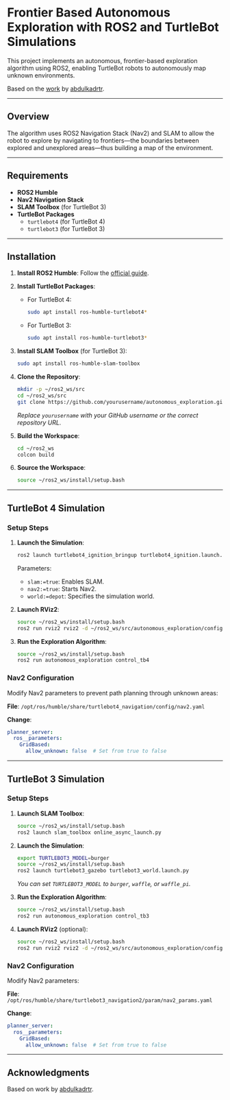 # Frontier Based Autonomous Exploration with ROS2 and TurtleBot Simulations

This project implements an autonomous, frontier-based exploration algorithm using ROS2, enabling TurtleBot robots to autonomously map unknown environments.

Based on the [work](https://github.com/abdulkadrtr/ROS2-FrontierBaseExplorationForAutonomousRobot) by [abdulkadrtr](https://github.com/abdulkadrtr).

---

## Overview

The algorithm uses ROS2 Navigation Stack (Nav2) and SLAM to allow the robot to explore by navigating to frontiers—the boundaries between explored and unexplored areas—thus building a map of the environment.

---

## Requirements

- **ROS2 Humble**
- **Nav2 Navigation Stack**
- **SLAM Toolbox** (for TurtleBot 3)
- **TurtleBot Packages**
  - `turtlebot4` (for TurtleBot 4)
  - `turtlebot3` (for TurtleBot 3)

---

## Installation

1. **Install ROS2 Humble**: Follow the [official guide](https://docs.ros.org/en/humble/Installation.html).

2. **Install TurtleBot Packages**:

   - For TurtleBot 4:
     ```bash
     sudo apt install ros-humble-turtlebot4*
     ```
   - For TurtleBot 3:
     ```bash
     sudo apt install ros-humble-turtlebot3*
     ```

3. **Install SLAM Toolbox** (for TurtleBot 3):
   ```bash
   sudo apt install ros-humble-slam-toolbox
   ```

4. **Clone the Repository**:
   ```bash
   mkdir -p ~/ros2_ws/src
   cd ~/ros2_ws/src
   git clone https://github.com/yourusername/autonomous_exploration.git
   ```
   *Replace `yourusername` with your GitHub username or the correct repository URL.*

5. **Build the Workspace**:
   ```bash
   cd ~/ros2_ws
   colcon build
   ```

6. **Source the Workspace**:
   ```bash
   source ~/ros2_ws/install/setup.bash
   ```

---

## TurtleBot 4 Simulation

### Setup Steps

1. **Launch the Simulation**:
   ```bash
   ros2 launch turtlebot4_ignition_bringup turtlebot4_ignition.launch.py slam:=true nav2:=true rviz:=false world:=depot
   ```
   Parameters:
   - `slam:=true`: Enables SLAM.
   - `nav2:=true`: Starts Nav2.
   - `world:=depot`: Specifies the simulation world.

2. **Launch RViz2**:
   ```bash
   source ~/ros2_ws/install/setup.bash
   ros2 run rviz2 rviz2 -d ~/ros2_ws/src/autonomous_exploration/config/autonomous_exploration_tb4.rviz
   ```

3. **Run the Exploration Algorithm**:
   ```bash
   source ~/ros2_ws/install/setup.bash
   ros2 run autonomous_exploration control_tb4
   ```

### Nav2 Configuration

Modify Nav2 parameters to prevent path planning through unknown areas:

**File**: `/opt/ros/humble/share/turtlebot4_navigation/config/nav2.yaml`

**Change**:
```yaml
planner_server:
  ros__parameters:
    GridBased:
      allow_unknown: false  # Set from true to false
```

---

## TurtleBot 3 Simulation

### Setup Steps

1. **Launch SLAM Toolbox**:
   ```bash
   source ~/ros2_ws/install/setup.bash
   ros2 launch slam_toolbox online_async_launch.py
   ```

2. **Launch the Simulation**:
   ```bash
   export TURTLEBOT3_MODEL=burger
   source ~/ros2_ws/install/setup.bash
   ros2 launch turtlebot3_gazebo turtlebot3_world.launch.py
   ```
   *You can set `TURTLEBOT3_MODEL` to `burger`, `waffle`, or `waffle_pi`.*

3. **Run the Exploration Algorithm**:
   ```bash
   source ~/ros2_ws/install/setup.bash
   ros2 run autonomous_exploration control_tb3
   ```

4. **Launch RViz2** (optional):
   ```bash
   source ~/ros2_ws/install/setup.bash
   ros2 run rviz2 rviz2 -d ~/ros2_ws/src/autonomous_exploration/config/autonomous_exploration_tb3.rviz
   ```

### Nav2 Configuration

Modify Nav2 parameters:

**File**: `/opt/ros/humble/share/turtlebot3_navigation2/param/nav2_params.yaml`

**Change**:
```yaml
planner_server:
  ros__parameters:
    GridBased:
      allow_unknown: false  # Set from true to false
```

---

## Acknowledgments

Based on work by [abdulkadrtr](https://github.com/abdulkadrtr).
